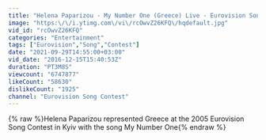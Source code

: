 ```yaml
---
title: "Helena Paparizou - My Number One (Greece) Live - Eurovision Song Contest 2005"
image: "https:\/\/i.ytimg.com\/vi\/rcOwvZ26KFQ\/hqdefault.jpg"
vid_id: "rcOwvZ26KFQ"
categories: "Entertainment"
tags: ["Eurovision","Song","Contest"]
date: "2021-09-29T14:55:00+03:00"
vid_date: "2016-12-15T15:40:53Z"
duration: "PT3M8S"
viewcount: "6747877"
likeCount: "58630"
dislikeCount: "1925"
channel: "Eurovision Song Contest"
---
```

{% raw %}Helena Paparizou represented Greece at the 2005 Eurovision Song Contest in Kyiv with the song My Number One{% endraw %}
